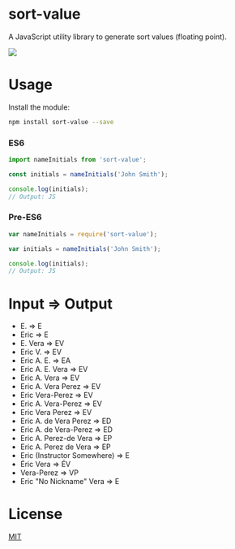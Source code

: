 # sort-value
A JavaScript utility library to generate sort values (floating point).

<p>
  <a href="https://npmjs.org/package/sort-value">
    <img src="https://img.shields.io/npm/v/sort-value.svg?style=flat-square">
  </a>
</p>

# Usage

Install the module:

```sh
npm install sort-value --save
```

### ES6
```js
import nameInitials from 'sort-value';

const initials = nameInitials('John Smith');

console.log(initials);
// Output: JS
```

### Pre-ES6
```js
var nameInitials = require('sort-value');

var initials = nameInitials('John Smith');

console.log(initials);
// Output: JS
```

# Input => Output
* E. => E
* Eric => E
* E. Vera => EV
* Eric V. => EV
* Eric A. E. => EA
* Eric A. E. Vera => EV
* Eric A. Vera => EV
* Eric A. Vera Perez => EV
* Eric Vera-Perez => EV
* Eric A. Vera-Perez => EV
* Eric Vera Perez => EV
* Eric A. de Vera Perez => ED
* Eric A. de Vera-Perez => ED
* Eric A. Perez-de Vera => EP
* Eric A. Perez de Vera => EP
* Eric (Instructor Somewhere) => E
* Éric Vera => ÉV
* Vera-Perez => VP
* Eric "No Nickname" Vera => E

# License
[MIT](https://github.com/ericvera/sort-value/blob/master/LICENSE)